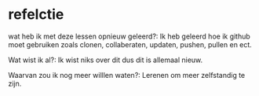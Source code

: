# refelctie

wat heb ik met deze lessen opnieuw geleerd?: Ik heb geleerd hoe ik github moet gebruiken zoals clonen, collaberaten, updaten, pushen, pullen en ect.

Wat wist ik al?: Ik wist niks over dit dus dit is allemaal nieuw.

Waarvan zou ik nog meer willlen waten?: Lerenen om meer zelfstandig te zijn.
